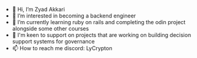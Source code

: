 - 👋 Hi, I’m Zyad Akkari
- 👀 I’m interested in becoming a backend engineer
- 🌱 I’m currently learning ruby on rails and completing the odin project alongside some other courses
- 💞️ I'm keen to support on projects that are working on building decision support systems for governance
- 📫 How to reach me discord: LyCrypton

